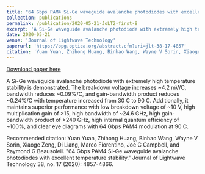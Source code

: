 ```yaml
---
title: "64 Gbps PAM4 Si-Ge waveguide avalanche photodiodes with excellent temperature stability"
collection: publications
permalink: /publication/2020-05-21-JoLT2-first-8
excerpt: 'A Si-Ge waveguide avalanche photodiode with extremely high temperature stability is demonstrated. The breakdown voltage increases ~4.2 mV/C, bandwidth reduces ~0.09%/C, and gain-bandwidth product reduces ~0.24%/C with temperature increased from 30 C to 90 C. Additionally, it maintains superior performance with low breakdown voltage of ~10 V, high multiplication gain of >15, high bandwidth of ~24.6 GHz, high gain-bandwidth product of >240 GHz, high internal quantum efficiency of ~100%, and clear eye diagrams with 64 Gbps PAM4 modulation at 90 C.'
date: 2020-05-21
venue: 'Journal of Lightwave Technology'
paperurl: 'https://opg.optica.org/abstract.cfm?uri=jlt-38-17-4857'
citation: 'Yuan Yuan, Zhihong Huang, Binhao Wang, Wayne V Sorin, Xiaoge Zeng, Di Liang, Marco Fiorentino, Joe C Campbell, and Raymond G Beausoleil. &quot;64 Gbps PAM4 Si-Ge waveguide avalanche photodiodes with excellent temperature stability.&quot; Journal of Lightwave Technology 38, no. 17 (2020): 4857-4866.'
---
```


<a href='https://opg.optica.org/abstract.cfm?uri=jlt-38-17-4857'>Download paper here</a>

A Si-Ge waveguide avalanche photodiode with extremely high temperature stability is demonstrated. The breakdown voltage increases ~4.2 mV/C, bandwidth reduces ~0.09%/C, and gain-bandwidth product reduces ~0.24%/C with temperature increased from 30 C to 90 C. Additionally, it maintains superior performance with low breakdown voltage of ~10 V, high multiplication gain of >15, high bandwidth of ~24.6 GHz, high gain-bandwidth product of >240 GHz, high internal quantum efficiency of ~100%, and clear eye diagrams with 64 Gbps PAM4 modulation at 90 C.

Recommended citation: Yuan Yuan, Zhihong Huang, Binhao Wang, Wayne V Sorin, Xiaoge Zeng, Di Liang, Marco Fiorentino, Joe C Campbell, and Raymond G Beausoleil. "64 Gbps PAM4 Si-Ge waveguide avalanche photodiodes with excellent temperature stability." Journal of Lightwave Technology 38, no. 17 (2020): 4857-4866.